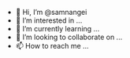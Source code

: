 - 👋 Hi, I’m @samnangei
- 👀 I’m interested in ...
- 🌱 I’m currently learning ...
- 💞️ I’m looking to collaborate on ...
- 📫 How to reach me ...

<!---
samnangei/samnangei is a ✨ special ✨ repository because its `README.md` (this file) appears on your GitHub profile.
You can click the Preview link to take a look at your changes.
--->
